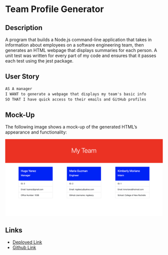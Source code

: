 # Team Profile Generator

## Description

A program that builds a Node.js command-line application that takes in information about employees on a software engineering team, then generates an HTML webpage that displays summaries for each person. A unit test was written for every part of my code and ensures that it passes each test using the jest package.

## User Story

```md
AS A manager
I WANT to generate a webpage that displays my team's basic info
SO THAT I have quick access to their emails and GitHub profiles
```

## Mock-Up

The following image shows a mock-up of the generated HTML’s appearance and functionality:

![HTML webpage titled “My Team” features five boxes listing employee names, titles, and other key info.](./my-team.png)

## Links

- [Deployed Link](https://hyanez.github.io/TEAM-PROFILE-GENERATOR/)
- [Github Link](https://github.com/hyanez/TEAM-PROFILE-GENERATOR)
